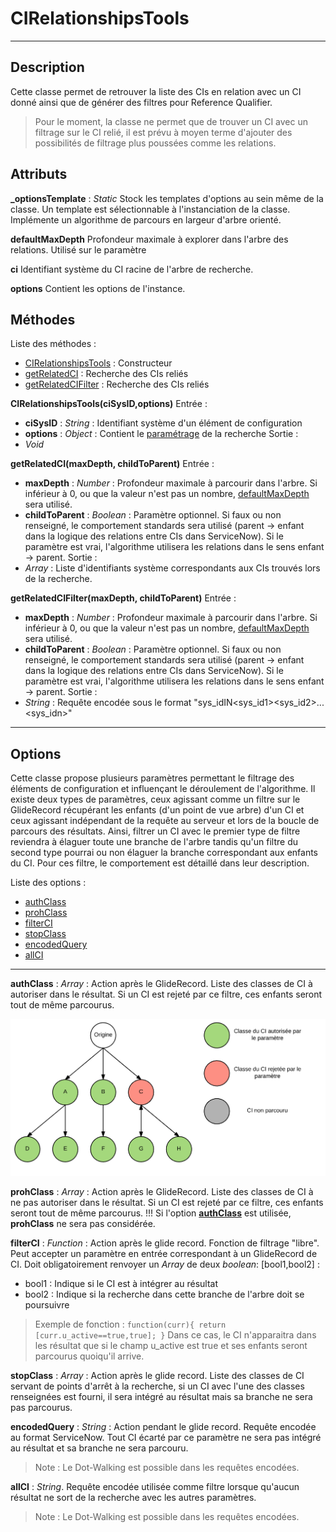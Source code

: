 CIRelationshipsTools
====================
----------

Description
-----------
Cette classe permet de retrouver la liste des CIs en relation avec un CI donné ainsi que de générer des filtres pour Reference Qualifier.

> Pour le moment, la classe ne permet que de trouver un CI avec un filtrage sur le CI relié, il est prévu à moyen terme d'ajouter des possibilités de filtrage plus poussées comme les relations.

Attributs
-------
<a name="_optionsTemplate"></a>**_optionsTemplate** : *Static*
Stock les templates d'options au sein même de la classe. Un template est sélectionnable à l'instanciation de la classe. Implémente un algorithme de parcours en largeur d'arbre orienté.

<a name="defaultMaxDepth"></a>**defaultMaxDepth**
Profondeur maximale à explorer dans l'arbre des relations. Utilisé sur le paramètre 

<a name="ci"></a>**ci**
Identifiant système du CI racine de l'arbre de recherche.

<a name="options"></a>**options**
Contient les options de l'instance.

Méthodes
--------

Liste des méthodes :

 - [CIRelationshipsTools](#CIRelationshipsTools) : Constructeur
 - [getRelatedCI](#getRelatedCI) : Recherche des CIs reliés
 - [getRelatedCIFilter](#getRelatedCIFilter) : Recherche des CIs reliés
 
<a name="CIRelationshipsTools"></a>**CIRelationshipsTools(ciSysID,options)**
Entrée : 
 - **ciSysID** : *String* : Identifiant système d'un élément de configuration
 - **options** : *Object* : Contient le [paramétrage](#options) de la recherche
Sortie :
 - *Void*

<a name="getRelatedCI"></a>**getRelatedCI(maxDepth, childToParent)**
Entrée :
 - **maxDepth** : *Number* : Profondeur maximale à parcourir dans l'arbre. Si inférieur à 0, ou que la valeur n'est pas un nombre, [defaultMaxDepth](#defaultMaxDepth) sera utilisé.
 - **childToParent** : *Boolean* : Paramètre optionnel. Si faux ou non renseigné, le comportement standards sera utilisé (parent -> enfant dans la logique des relations entre CIs dans ServiceNow). Si le paramètre est vrai, l'algorithme utilisera les relations dans le sens enfant -> parent.
Sortie : 
 - *Array* : Liste d'identifiants système correspondants aux CIs trouvés lors de la recherche.

<a name="getRelatedCIFilter"></a>**getRelatedCIFilter(maxDepth, childToParent)**
Entrée :
 - **maxDepth** : *Number* : Profondeur maximale à parcourir dans l'arbre. Si inférieur à 0, ou que la valeur n'est pas un nombre, [defaultMaxDepth](#defaultMaxDepth) sera utilisé.
 - **childToParent** : *Boolean* : Paramètre optionnel. Si faux ou non renseigné, le comportement standards sera utilisé (parent -> enfant dans la logique des relations entre CIs dans ServiceNow). Si le paramètre est vrai, l'algorithme utilisera les relations dans le sens enfant -> parent.
Sortie : 
 - *String* : Requête encodée sous le format "sys_idIN\<sys_id1\>\<sys_id2\>...\<sys_idn\>"

----------
<a name="options"></a>Options
------- 
Cette classe propose plusieurs paramètres permettant le filtrage des éléments de configuration et influençant le déroulement de l'algorithme.
Il existe deux types de paramètres, ceux agissant comme un filtre sur le GlideRecord récupérant les enfants (d'un point de vue arbre) d'un CI et ceux agissant indépendant de la requête au serveur et lors de la boucle de parcours des résultats. Ainsi, filtrer un CI avec le premier type de filtre reviendra à élaguer toute une branche de l'arbre tandis qu'un filtre du second type pourrai ou non élaguer la branche correspondant aux enfants du CI. Pour ces filtre, le comportement est détaillé dans leur description.

Liste des options : 

 - [authClass](#authClass)
 - [prohClass](#prohClass)
 - [filterCI](#filterCI)
 - [stopClass](#stopClass)
 - [encodedQuery](#encodedQuery)
 - [allCI](#allCI)

----------

<a name="authClass"></a>**authClass** : *Array* : Action après le GlideRecord.
Liste des classes de CI à autoriser dans le résultat. Si un CI est rejeté par ce filtre, ces enfants seront tout de même parcourus.

![authClass](./img/authClass.png)

<a name="prohClass"></a>**prohClass** : *Array* : Action après le GlideRecord.
Liste des classes de CI à ne pas autoriser dans le résultat. Si un CI est rejeté par ce filtre, ces enfants seront tout de même parcourus. 
!!! Si l'option **[authClass](#authClass)** est utilisée, **prohClass** ne sera pas considérée.

<a name="filterCI"></a>**filterCI** : *Function* :  Action après le glide record.
Fonction de filtrage "libre". Peut accepter un paramètre en entrée correspondant à un GlideRecord de CI. Doit obligatoirement renvoyer un *Array* de deux *boolean*:
[bool1,bool2] :
 - bool1 : Indique si le CI est à intégrer au résultat
 - bool2 : Indique si la recherche dans cette branche de l'arbre doit se poursuivre
> Exemple de fonction :
> `function(curr){
>  return [curr.u_active==true,true];
> }`
> Dans ce cas, le CI n'apparaitra dans les résultat que si le champ u_active est true et ses enfants seront parcourus quoiqu'il arrive.

<a name="stopClass"></a>**stopClass** : *Array* :  Action après le glide record.
Liste des classes de CI servant de points d'arrêt à la recherche, si un CI avec l'une des classes renseignées est fourni, il sera intégré au résultat mais sa branche ne sera pas parcourus.

<a name="encodedQuery"></a>**encodedQuery** : *String* :  Action pendant le glide record.
Requête encodée au format ServiceNow. Tout CI écarté par ce paramètre ne sera pas intégré au résultat et sa branche ne sera parcouru.
> Note : Le Dot-Walking est possible dans les requêtes encodées.

<a name="allCI"></a>**allCI** : *String*.
Requête encodée utilisée comme filtre lorsque qu'aucun résultat ne sort de la recherche avec les autres paramètres.
> Note : Le Dot-Walking est possible dans les requêtes encodées.
